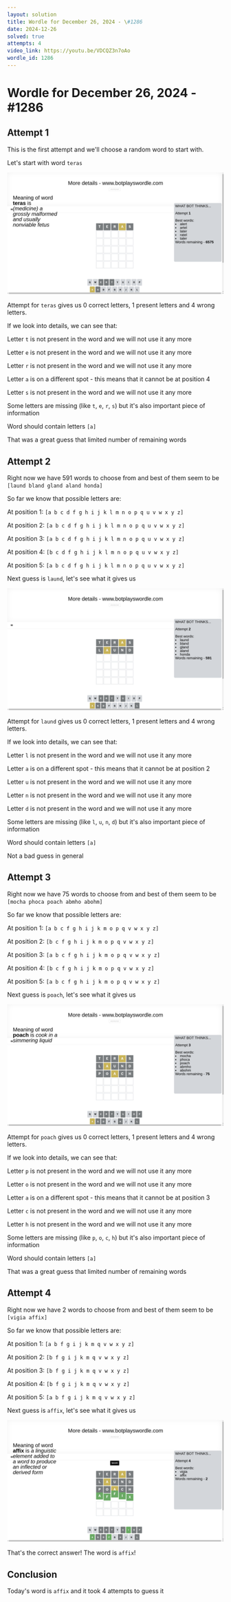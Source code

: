 ```yaml
---
layout: solution
title: Wordle for December 26, 2024 - \#1286
date: 2024-12-26
solved: true
attempts: 4
video_link: https://youtu.be/VDCQZ3n7oAo
wordle_id: 1286
---
```


# Wordle for December 26, 2024 - \#1286

## Attempt 1

This is the first attempt and we'll choose a random word to start with.

Let's start with word `teras`

![Attempt 1](2024-12-26/attempt-1.png)

Attempt for `teras` gives us 0 correct letters, 1 present letters and 4 wrong letters.

If we look into details, we can see that:

Letter `t` is not present in the word and we will not use it any more

Letter `e` is not present in the word and we will not use it any more

Letter `r` is not present in the word and we will not use it any more

Letter `a` is on a different spot - this means that it cannot be at position 4

Letter `s` is not present in the word and we will not use it any more

Some letters are missing (like `t`, `e`, `r`, `s`) but it's also important piece of information

Word should contain letters `[a]`

That was a great guess that limited number of remaining words



## Attempt 2

Right now we have 591 words to choose from and best of them seem to be `[laund bland gland aland honda]`

So far we know that possible letters are:

At position 1: `[a b c d f g h i j k l m n o p q u v w x y z]`

At position 2: `[a b c d f g h i j k l m n o p q u v w x y z]`

At position 3: `[a b c d f g h i j k l m n o p q u v w x y z]`

At position 4: `[b c d f g h i j k l m n o p q u v w x y z]`

At position 5: `[a b c d f g h i j k l m n o p q u v w x y z]`

Next guess is `laund`, let's see what it gives us

![Attempt 2](2024-12-26/attempt-2.png)

Attempt for `laund` gives us 0 correct letters, 1 present letters and 4 wrong letters.

If we look into details, we can see that:

Letter `l` is not present in the word and we will not use it any more

Letter `a` is on a different spot - this means that it cannot be at position 2

Letter `u` is not present in the word and we will not use it any more

Letter `n` is not present in the word and we will not use it any more

Letter `d` is not present in the word and we will not use it any more

Some letters are missing (like `l`, `u`, `n`, `d`) but it's also important piece of information

Word should contain letters `[a]`

Not a bad guess in general



## Attempt 3

Right now we have 75 words to choose from and best of them seem to be `[mocha phoca poach abmho abohm]`

So far we know that possible letters are:

At position 1: `[a b c f g h i j k m o p q v w x y z]`

At position 2: `[b c f g h i j k m o p q v w x y z]`

At position 3: `[a b c f g h i j k m o p q v w x y z]`

At position 4: `[b c f g h i j k m o p q v w x y z]`

At position 5: `[a b c f g h i j k m o p q v w x y z]`

Next guess is `poach`, let's see what it gives us

![Attempt 3](2024-12-26/attempt-3.png)

Attempt for `poach` gives us 0 correct letters, 1 present letters and 4 wrong letters.

If we look into details, we can see that:

Letter `p` is not present in the word and we will not use it any more

Letter `o` is not present in the word and we will not use it any more

Letter `a` is on a different spot - this means that it cannot be at position 3

Letter `c` is not present in the word and we will not use it any more

Letter `h` is not present in the word and we will not use it any more

Some letters are missing (like `p`, `o`, `c`, `h`) but it's also important piece of information

Word should contain letters `[a]`

That was a great guess that limited number of remaining words



## Attempt 4

Right now we have 2 words to choose from and best of them seem to be `[vigia affix]`

So far we know that possible letters are:

At position 1: `[a b f g i j k m q v w x y z]`

At position 2: `[b f g i j k m q v w x y z]`

At position 3: `[b f g i j k m q v w x y z]`

At position 4: `[b f g i j k m q v w x y z]`

At position 5: `[a b f g i j k m q v w x y z]`

Next guess is `affix`, let's see what it gives us

![Attempt 4](2024-12-26/attempt-4.png)

That's the correct answer! The word is `affix`!

## Conclusion

Today's word is `affix` and it took 4 attempts to guess it

